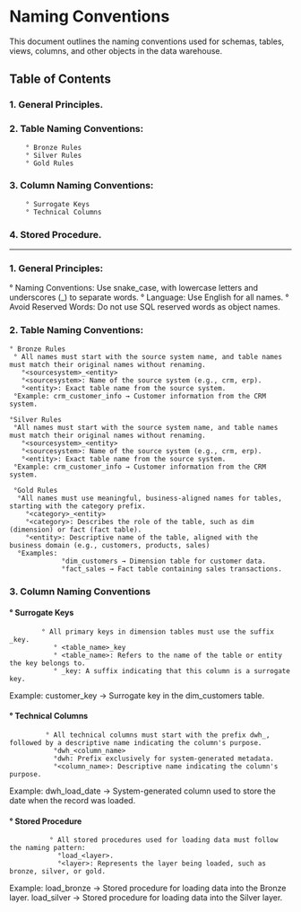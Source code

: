 # Naming Conventions
This document outlines the naming conventions used for schemas, tables, views, columns, and other objects in the data warehouse.

## Table of Contents

### 1. General Principles.
### 2. Table Naming Conventions:
        ° Bronze Rules
        ° Silver Rules
        ° Gold Rules
### 3. Column Naming Conventions:
        ° Surrogate Keys
        ° Technical Columns
### 4. Stored Procedure.
------------------------------------------------------------------------------------------------------------------------------------------------------------------

### 1. General Principles:

   ° Naming Conventions: Use snake_case, with lowercase letters and underscores (_) to separate words.
   ° Language: Use English for all names.
   ° Avoid Reserved Words: Do not use SQL reserved words as object names.
  
### 2. Table Naming Conventions:

    ° Bronze Rules
     ° All names must start with the source system name, and table names must match their original names without renaming.
       °<sourcesystem>_<entity>
       °<sourcesystem>: Name of the source system (e.g., crm, erp).
       °<entity>: Exact table name from the source system.
     °Example: crm_customer_info → Customer information from the CRM system.
     
    °Silver Rules
     °All names must start with the source system name, and table names must match their original names without renaming.
       °<sourcesystem>_<entity>
       °<sourcesystem>: Name of the source system (e.g., crm, erp).
       °<entity>: Exact table name from the source system.
     °Example: crm_customer_info → Customer information from the CRM system.
     
     °Gold Rules
      °All names must use meaningful, business-aligned names for tables, starting with the category prefix.
        °<category>_<entity>
        °<category>: Describes the role of the table, such as dim (dimension) or fact (fact table).
        °<entity>: Descriptive name of the table, aligned with the business domain (e.g., customers, products, sales)
      °Examples:
                 °dim_customers → Dimension table for customer data.
                 °fact_sales → Fact table containing sales transactions.


### 3. Column Naming Conventions

####    ° Surrogate Keys
            ° All primary keys in dimension tables must use the suffix _key.
               ° <table_name>_key
               ° <table_name>: Refers to the name of the table or entity the key belongs to.
               ° _key: A suffix indicating that this column is a surrogate key.

Example: 
customer_key → Surrogate key in the dim_customers table.

####     ° Technical Columns
             ° All technical columns must start with the prefix dwh_, followed by a descriptive name indicating the column's purpose.
               °dwh_<column_name>
               °dwh: Prefix exclusively for system-generated metadata.
               °<column_name>: Descriptive name indicating the column's purpose.

Example:
dwh_load_date → System-generated column used to store the date when the record was loaded.

####      ° Stored Procedure
              ° All stored procedures used for loading data must follow the naming pattern:
                °load_<layer>.
                °<layer>: Represents the layer being loaded, such as bronze, silver, or gold.

Example:
load_bronze → Stored procedure for loading data into the Bronze layer.
load_silver → Stored procedure for loading data into the Silver layer.
